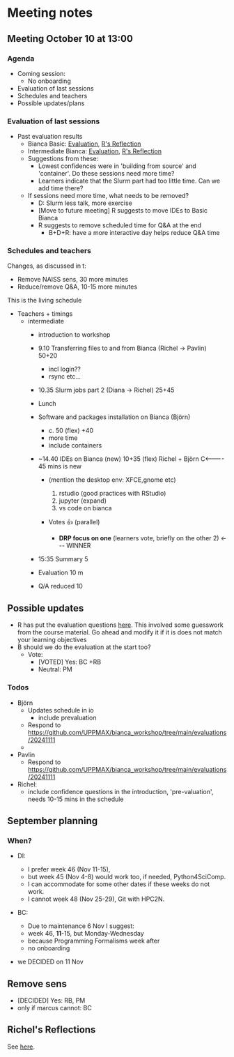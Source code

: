 # Meeting notes

## Meeting October 10 at 13:00

### Agenda

- Coming session:
    - No onboarding
- Evaluation of last sessions
- Schedules and teachers
- Possible updates/plans

### Evaluation of last sessions


- Past evaluation results
    - Bianca Basic: [Evaluation](https://github.com/UPPMAX/bianca_workshop/tree/main/evaluations/20240925), [R's Reflection](https://github.com/UPPMAX/bianca_workshop/blob/main/reflections/20240925/20240925_richel.md)
    - Intermediate Bianca: [Evaluation](https://github.com/UPPMAX/bianca_workshop/tree/main/evaluations/20240524), [R's Reflection](https://github.com/UPPMAX/bianca_workshop/blob/main/reflections/20240524/20240524_richel.md)
    - Suggestions from these:
        - Lowest confidences were in 'building from source' and 'container'.
      Do these sessions need more time?
        - Learners indicate that the Slurm part had too little time.
      Can we add time there?
    - If sessions need more time, what needs to be removed?
        - D: Slurm less talk, more exercise
        - [Move to future meeting] R suggests to move IDEs to Basic Bianca
        - R suggests to remove scheduled time for Q&A at the end
            - B+D+R: have a more interactive day helps reduce Q&A time

### Schedules and teachers

Changes, as discussed in t:

- Remove NAISS sens, 30 more minutes
- Reduce/remove Q&A, 10-15 more minutes


This is the living schedule

- Teachers + timings
    - intermediate
        - introduction to workshop
        - 9.10 Transferring files to and from Bianca (Richel -> Pavlin) 50+20

            - incl login??
            - rsync etc...

        - 10.35 Slurm jobs part 2 (Diana -> Richel) 25+45
        - Lunch
        - Software and packages installation on Bianca (Björn)

            - c. 50 (flex) +40
            - more time
            - include containers

        - ~14.40 IDEs on Bianca (new) 10+35 (flex) Richel + Björn C<---- 45 mins is new

            - (mention the desktop env: XFCE,gnome etc)

                1. rstudio (good practices with RStudio)
                2. jupyter (expand)
                3. vs code on bianca

            - Votes :+1:
(parallel)
                - **DRP focus on one** (learners vote, briefly on the other 2) <--- WINNER
        - 15:35 Summary 5
        - Evaluation 10 m
        - Q/A reduced 10

## Possible updates

- R has put the evaluation questions [here](https://github.com/UPPMAX/bianca_workshop/tree/main/evaluations/20241111). This involved some guesswork from the course material. Go ahead and modify it if it is does not match your learning objectives
- B should we do the evaluation at the start too?
    - Vote:
        - [VOTED] Yes: BC +RB
        - Neutral: PM

### Todos

- Björn
    - Updates schedule in io
        - include prevaluation
    - Respond to <https://github.com/UPPMAX/bianca_workshop/tree/main/evaluations/20241111>
    -
- Pavlin
    - Respond to <https://github.com/UPPMAX/bianca_workshop/tree/main/evaluations/20241111>
- Richel:
    - include confidence questions in the introduction, 'pre-valuation', needs 10-15 mins in the schedule


## September planning

### When?

- DI:
    - I prefer week 46 (Nov 11-15),
    - but week 45 (Nov 4-8) would work too, if needed, Python4SciComp.
    - I can accommodate for some other dates if these weeks do not work.
    - I cannot week 48 (Nov 25-29), Git with HPC2N.

- BC:
    - Due to maintenance 6 Nov I suggest:
    - week 46, **11**-15, but Monday-Wednesday
    - because Programming Formalisms week after
    - no onboarding
- we DECIDED on 11 Nov

## Remove sens

- [DECIDED] Yes: RB, PM
- only if marcus cannot: BC


## Richel's Reflections

See [here](https://github.com/UPPMAX/bianca_workshop/blob/main/reflections/20240524/20240524_richel.md).

